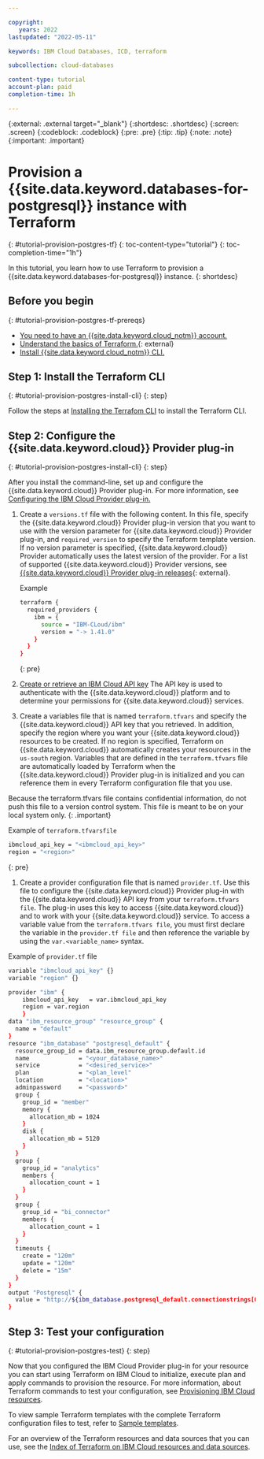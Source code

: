 ```yaml
---

copyright:
   years: 2022
lastupdated: "2022-05-11"

keywords: IBM Cloud Databases, ICD, terraform

subcollection: cloud-databases

content-type: tutorial
account-plan: paid
completion-time: 1h

---
```


{:external: .external target="_blank"}
{:shortdesc: .shortdesc}
{:screen: .screen}
{:codeblock: .codeblock}
{:pre: .pre}
{:tip: .tip}
{:note: .note}
{:important: .important}

# Provision a {{site.data.keyword.databases-for-postgresql}} instance with Terraform
{: #tutorial-provision-postgres-tf}
{: toc-content-type="tutorial"} 
{: toc-completion-time="1h"} 

In this tutorial, you learn how to use Terraform to provision a {{site.data.keyword.databases-for-postgresql}} instance.
{: shortdesc}

## Before you begin
{: #tutorial-provision-postgres-tf-prereqs}

* [You need to have an {{site.data.keyword.cloud_notm}} account.](https://cloud.ibm.com/registration)
* [Understand the basics of Terraform.](https://www.terraform.io/intro){: external}
* [Install {{site.data.keyword.cloud_notm}} CLI.](/docs/cli?topic=cli-install-ibmcloud-cli)

## Step 1: Install the Terraform CLI
{: #tutorial-provision-postgres-install-cli}
{: step}

Follow the steps at [Installing the Terrafom CLI](/docs/ibm-cloud-provider-for-terraform?topic=ibm-cloud-provider-for-terraform-getting-started) to install the Terraform CLI.

## Step 2: Configure the {{site.data.keyword.cloud}} Provider plug-in
{: #tutorial-provision-postgres-install-cli}
{: step}

After you install the command-line, set up and configure the {{site.data.keyword.cloud}} Provider plug-in. For more information, see [Configuring the IBM Cloud Provider plug-in.](/docs/ibm-cloud-provider-for-terraform?topic=ibm-cloud-provider-for-terraform-getting-started#install_provider)

1. Create a `versions.tf` file with the following content. In this file, specify the {{site.data.keyword.cloud}} Provider plug-in version that you want to use with the version parameter for {{site.data.keyword.cloud}} Provider plug-in, and `required_version` to specify the Terraform template version. If no version parameter is specified, {{site.data.keyword.cloud}} Provider automatically uses the latest version of the provider. For a list of supported {{site.data.keyword.cloud}} Provider versions, see [{{site.data.keyword.cloud}} Provider plug-in releases](https://github.com/IBM-Cloud/terraform-provider-ibm/releases){: external}.

   Example
   ```sh
   terraform {
     required_providers {
       ibm = {
         source = "IBM-CLoud/ibm"
         version = "-> 1.41.0"
       }
     }
   }
   ```
   {: pre}

1. [Create or retrieve an IBM Cloud API key](/docs/account?topic=account-userapikey#create_user_key) The API key is used to authenticate with the {{site.data.keyword.cloud}} platform and to determine your permissions for {{site.data.keyword.cloud}} services.
1. Create a variables file that is named `terraform.tfvars` and specify the {{site.data.keyword.cloud}} API key that you retrieved. In addition, specify the region where you want your {{site.data.keyword.cloud}} resources to be created. If no region is specified, Terraform on {{site.data.keyword.cloud}} automatically creates your resources in the `us-south` region. Variables that are defined in the `terraform.tfvars` file are automatically loaded by Terraform when the {{site.data.keyword.cloud}} Provider plug-in is initialized and you can reference them in every Terraform configuration file that you use.

Because the terraform.tfvars file contains confidential information, do not push this file to a version control system. This file is meant to be on your local system only.
{: .important}

Example of `terraform.tfvarsfile`
```sh
ibmcloud_api_key = "<ibmcloud_api_key>"
region = "<region>"
```
{: pre}

1. Create a provider configuration file that is named `provider.tf`. Use this file to configure the {{site.data.keyword.cloud}} Provider plug-in with the {{site.data.keyword.cloud}} API key from your `terraform.tfvars file`. The plug-in uses this key to access {{site.data.keyword.cloud}} and to work with your {{site.data.keyword.cloud}} service. To access a variable value from the `terraform.tfvars file`, you must first declare the variable in the `provider.tf file` and then reference the variable by using the `var.<variable_name>` syntax.

Example of `provider.tf` file

```sh
variable "ibmcloud_api_key" {}
variable "region" {}

provider "ibm" {
    ibmcloud_api_key   = var.ibmcloud_api_key
    region = var.region
    }
data "ibm_resource_group" "resource_group" {
  name = "default"
}
resource "ibm_database" "postgresql_default" {
  resource_group_id = data.ibm_resource_group.default.id 
  name              = "<your_database_name>"
  service           = "<desired_service>"
  plan              = "<plan_level" 
  location          = "<location>" 
  adminpassword     = "<password>" 
  group {
    group_id = "member"
    memory {
      allocation_mb = 1024
    }
    disk {
      allocation_mb = 5120
    }
  }
  group {
    group_id = "analytics"
    members {
      allocation_count = 1
    }
  }
  group {
    group_id = "bi_connector"
    members {
      allocation_count = 1
    }
  }
  timeouts {
    create = "120m"
    update = "120m"
    delete = "15m"
  }
}
output "Postgresql" {
  value = "http://${ibm_database.postgresql_default.connectionstrings[0].composed}"
}
```

## Step 3: Test your configuration
{: #tutorial-provision-postgres-test}
{: step}

Now that you configured the IBM Cloud Provider plug-in for your resource you can start using Terraform on IBM Cloud to initialize, execute plan and apply commands to provision the resource. For more information, about Terraform commands to test your configuration, see [Provisioning IBM Cloud resources](/docs/ibm-cloud-provider-for-terraform?topic=ibm-cloud-provider-for-terraform-manage_resources#provision_resources).

To view sample Terraform templates with the complete Terraform configuration files to test, refer to [Sample templates](/docs/ibm-cloud-provider-for-terraform?topic=ibm-cloud-provider-for-terraform-provider-template#sample-templates).

For an overview of the Terraform resources and data sources that you can use, see the [Index of Terraform on IBM Cloud resources and data sources](/docs/ibm-cloud-provider-for-terraform?topic=ibm-cloud-provider-for-terraform-resources-datasource-list).
